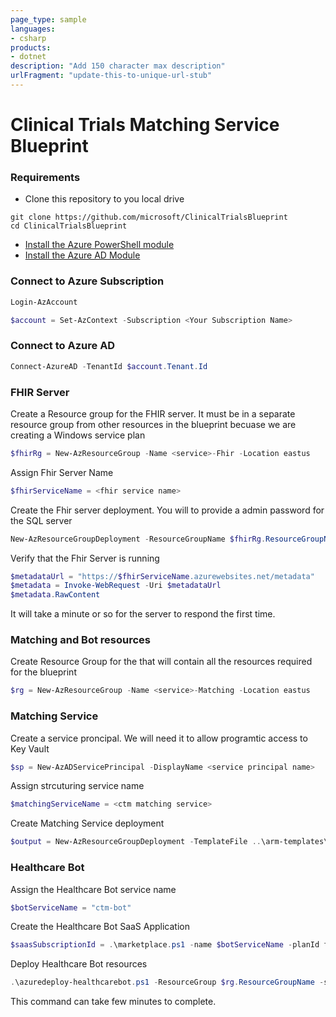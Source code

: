 ```yaml
---
page_type: sample
languages:
- csharp
products:
- dotnet
description: "Add 150 character max description"
urlFragment: "update-this-to-unique-url-stub"
---
```


# Clinical Trials Matching Service Blueprint


### Requirements
* Clone this repository to you local drive
```
git clone https://github.com/microsoft/ClinicalTrialsBlueprint
cd ClinicalTrialsBlueprint
```
* [Install the Azure PowerShell module](https://docs.microsoft.com/en-us/powershell/azure/install-az-ps?view=azps-3.3.0)
* [Install the Azure AD Module](https://docs.microsoft.com/en-us/powershell/azure/active-directory/install-adv2?view=azureadps-2.0)


### Connect to Azure Subscription
```PowerShell
Login-AzAccount

$account = Set-AzContext -Subscription <Your Subscription Name>


```

### Connect to Azure AD 
```PowerShell
Connect-AzureAD -TenantId $account.Tenant.Id
```

### FHIR Server
Create a Resource group for the FHIR server. It must be in a separate resource group from other resources in the blueprint becuase we are creating a Windows service plan

```PowerShell
$fhirRg = New-AzResourceGroup -Name <service>-Fhir -Location eastus
```
Assign Fhir Server Name
```PowerShell
$fhirServiceName = <fhir service name>
```

Create the Fhir server deployment. You will to provide a admin password for the SQL server

```PowerShell
New-AzResourceGroupDeployment -ResourceGroupName $fhirRg.ResourceGroupName -TemplateFile ..\arm-templates\azuredeploy-fhir.json -serviceName $fhirServiceName
```

Verify that the Fhir Server is running

```PowerShell
$metadataUrl = "https://$fhirServiceName.azurewebsites.net/metadata" 
$metadata = Invoke-WebRequest -Uri $metadataUrl
$metadata.RawContent
```
It will take a minute or so for the server to respond the first time.

### Matching and Bot resources
Create Resource Group for the that will contain all the resources required for the blueprint

```PowerShell
$rg = New-AzResourceGroup -Name <service>-Matching -Location eastus
```

### Matching Service

Create a service proncipal. We will need it to allow programtic access to Key Vault

```Powershell
$sp = New-AzADServicePrincipal -DisplayName <service principal name>
```

Assign strcuturing service name
```Powershell
$matchingServiceName = <ctm matching service>
```

Create Matching Service deployment
```Powershell
$output = New-AzResourceGroupDeployment -TemplateFile ..\arm-templates\azuredeploy-matching.json -ResourceGroupName $rg.ResourceGroupName -serviceName $matchingServiceName  -servicePrincipalObjectId $sp.Id -servicePrincipleClientId $sp.ApplicationId -servicePrincipalClientSecret $sp.secret
```

### Healthcare Bot
Assign the Healthcare Bot service name 
```Powershell
$botServiceName = "ctm-bot"
```
Create the Healthcare Bot SaaS Application
```powershell
$saasSubscriptionId = .\marketplace.ps1 -name $botServiceName -planId free
```

Deploy Healthcare Bot resources

```powershell
.\azuredeploy-healthcarebot.ps1 -ResourceGroup $rg.ResourceGroupName -saasSubscriptionId $saasSubscriptionId  -serviceName $botServiceName -botLocation US
```
This command can take few minutes to complete.


